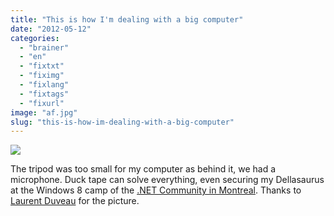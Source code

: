 ```yaml
---
title: "This is how I'm dealing with a big computer"
date: "2012-05-12"
categories: 
  - "brainer"
  - "en"
  - "fixtxt"
  - "fiximg"
  - "fixlang"
  - "fixtags"
  - "fixurl"
image: "af.jpg"
slug: "this-is-how-im-dealing-with-a-big-computer"
---
```


![](images/af.jpg)

The tripod was too small for my computer as behind it, we had a microphone. Duck tape can solve everything, even securing my Dellasaurus at the Windows 8 camp of the [.NET Community in Montreal](https://www.dotnetmontreal.com/). Thanks to [Laurent Duveau](https://weblogs.asp.net/lduveau/) for the picture.
